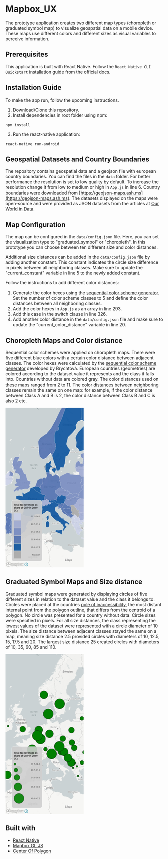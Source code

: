 # Mapbox_UX

The prototype application creates two different map types (choropleth or graduated symbol map) to visualize geospatial data on a mobile device. These maps use different colors and different sizes as visual variables to perceive information. 

## Prerequisites

This application is built with React Native. Follow the `React Native CLI Quickstart` installation guide from the official docs.

## Installation Guide

To make the app run, follow the upcoming instructions.

1. Download/Clone this repository.
2. Install dependencies in root folder using npm:
```
npm install
```
3. Run the react-native application:
```
react-native run-android
```

## Geospatial Datasets and Country Boundaries
The repository contains geospatial data and a geojson file with european country boundaries. You can find the files in the `data` folder. For better performance the resolution is set to low quality by default. To increase the resolution change it from low to medium or high in `App.js` in line 6. Country boundaries were downloaded from [https://geojson-maps.ash.ms](https://geojson-maps.ash.ms). The datasets displayed on the maps were open-source and were provided as JSON datasets from the articles at [Our World in Data](https://ourworldindata.org). 

## Map Configuration
The map can be configured in the `data/config.json` file. Here, you can set the visualization type to "graduated_symbol" or "choropleth". In this prototype you can choose between ten different size and color distances. 

Additional size distances can be added in the `data/config.json` file by adding another constant. This constant indicates the circle size difference in pixels between all neighboring classes. Make sure to update the "current_constant" variable in line 5 to the newly added constant.

Follow the instructions to add different color distances:

1) Generate the color hexes using the [sequential color scheme generator](http://eyetracking.upol.cz/color/). Set the number of color scheme classes to 5 and define the color distances between all neighboring classes.
2) Add the color hexes in `App.js` as an array in line 293.
3) Add this case in the switch clause in line 326.
4) Add another color distance in the `data/config.json` file and make sure to update the "current_color_distance" variable in line 20.

## Choropleth Maps and Color distance
Sequential color schemes were applied on choropleth maps. There were five different blue colors with a certain color distance between adjacent classes. The color hexes were calculated by the [sequential color scheme generator](http://eyetracking.upol.cz/color/) developed by Brychtová. European countries (geometries) are colored according to the dataset value it represents and the class it falls into. Countries without data are colored gray. The color distances used on these maps ranged from 2 to 11. The color distances between neighboring classes remain the same on one map: for example, if the color distance between Class A and B is 2, the color distance between Class B and C is also 2 etc.

<img src="screenshots/chm_screenshot.jpg" width="250"/>

## Graduated Symbol Maps and Size distance
Graduated symbol maps were generated by displaying circles of five different sizes in relation to the dataset value and the class it belongs to. Circles were placed at the countries [pole of inaccessibility](https://inaccessibility.net/calculating-poles-of-inaccessibility/), the most distant internal point from the polygon outline, that differs from the centroid of a polygon. No circle was presented for a country without data. Circle sizes were specified in pixels. For all size distances, the class representing the lowest values of the dataset were represented with a circle diameter of 10 pixels. The size distance between adjacent classes stayed the same on a map, meaning size distance 2.5 provided circles with diameters of 10, 12.5, 15, 17.5 and 20. The largest size distance 25 created circles with diameters of 10, 35, 60, 85 and 110.

<img src="screenshots/gsm_screenshot.jpg" width="250"/>

## Built with
- [React Native](https://reactnative.dev)
- [Mapbox GL JS](https://github.com/rnmapbox/maps)
- [Center Of Polygon](https://github.com/mapbox/polylabel)
